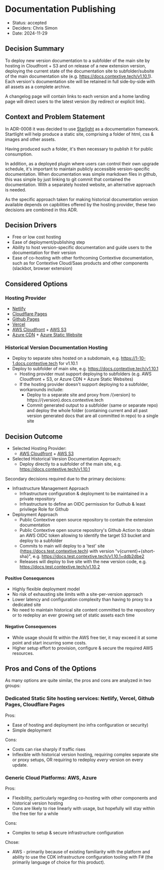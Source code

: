 # Documentation Publishing

* Status: accepted
* Deciders: Chris Simon
* Date: 2024-11-29

## Decision Summary

To deploy new version documentation to a subfolder of the main site by hosting in Cloudfront + S3 and on release of a new extension version, deploying the current state of the documentation site to subfolder/subsite of the main documentation site (e.g. https://docs.contextive.tech/v1.10.1).  Each version's documentation site will be retained in full side-by-side with all assets as a complete archive.

A changelog page will contain links to each version and a home landing page will direct users to the latest version (by redirect or explicit link).

## Context and Problem Statement

In ADR-0008 it was decided to use [Starlight](https://starlight.astro.build/) as a documentation framework.  Startlight will help produce a static site, comprising a folder of html, css & images and other assets.

Having produced such a folder, it's then necessary to publish it for public consumption.

In addition, as a deployed plugin where users can control their own upgrade schedule, it's important to maintain publicly accessible version-specific documentation.  When documentation was simple markdown files in github, this was simple by just linking to git commit that contained the documentation.  With a separately hosted website, an alternative approach is needed.

As the specific approach taken for making historical documentation version available depends on capbilities offered by the hosting provider, these two decisions are combined in this ADR.

## Decision Drivers

* Free or low cost hosting
* Ease of deployment/publishing step
* Ability to host version-specific documentation and guide users to the documentation for their version
* Ease of co-hosting with other forthcoming Contextive documentation, such as for Contextive Cloud/Saas products and other components (slackbot, browser extension)

## Considered Options

### Hosting Provider

* [Netlify](https://www.netlify.com/)
* [Cloudflare Pages](https://pages.cloudflare.com/)
* [Github Pages](https://pages.github.com/)
* [Vercel](https://vercel.com/)
* [AWS Cloudfront](https://aws.amazon.com/cloudfront/) + [AWS S3](https://aws.amazon.com/s3/)
* [Azure CDN](https://azure.microsoft.com/en-us/products/cdn) + [Azure Static Website](https://learn.microsoft.com/en-us/azure/storage/blobs/storage-blob-static-website)

### Historical Version Documentation Hosting

* Deploy to separate sites hosted on a subdomain, e.g. https://1-10-1.docs.contextive.tech for v1.10.1
* Deploy to subfolder of main site, e.g. https://docs.contextive.tech/v1.10.1
  * Hosting provider must support deploying to subfolders (e.g. AWS Cloudfront + S3, or Azure CDN + Azure Static Websites)
  * If the hosting provider doesn't support deploying to a subfolder, workarounds include:
    * Deploy to a separate site and proxy from /{version} to https://{version}.docs.contextive.tech
    * Commit generated output to a subfolder (same or separate repo) and deploy the whole folder (containing current and all past version generated docs that are all committed in repo) to a single site

## Decision Outcome

* Selected Hosting Provider:
  * [AWS Cloudfront](https://aws.amazon.com/cloudfront/) + [AWS S3](https://aws.amazon.com/s3/)  
* Selected Historical Version Documentation Approach:
  * Deploy directly to a subfolder of the main site, e.g. https://docs.contextive.tech/v1.10.1

Secondary decisions required due to the primary decisions:

* Infrastructure Management Approach
  * Infrastructure configuration & deployment to be maintained in a private repository
  * Infrastructure to define an OIDC permission for Guthub & least privilege Role for Github
* Deployment Approach
  * Public Contextive open source repository to contain the extension documentation
  * Public Contextive open source repository's Github Action to obtain an AWS OIDC token allowing to identify the target S3 bucket and deploy to a subfolder
  * Commits to main will deploy to a 'test' site (https://docs.test.contextive.tech) with version "v{current}+{short-sha}", e.g. https://docs.test.contextive.tech/v1.10.1+ddb2dbe2
  * Releases will deploy to live site with the new version code, e.g. https://docs.test.contextive.tech/v1.10.2

#### Positive Consequences

* Highly flexible deployment model
* No risk of exhausting site limits with a site-per-version approach
* Lower latency and configuration complexity than having to proxy to a dedicated site
* No need to maintain historical site content committed to the repository or to redeploy an ever growing set of static assets each time

#### Negative Consequences

* While usage should fit within the AWS free tier, it may exceed it at some point and start incurring some costs.
* Higher setup effort to provision, configure & secure the required AWS resources.

## Pros and Cons of the Options

As many options are quite similar, the pros and cons are analyzed in two groups:

### Dedicated Static Site hosting services: Netlify, Vercel, Github Pages, Cloudflare Pages

Pros:
* Ease of hosting and deployment (no infra configuration or security)
* Simple deployment

Cons:
* Costs can rise sharply if traffic rises
* Inflexible with historical version hosting, requiring complex separate site or proxy setups, OR requiring to redeploy _every_ version on every update.


### Generic Cloud Platforms: AWS, Azure

Pros:
* Flexibility, particularly regarding co-hosting with other components and historical version hosting
* Cons are likely to rise linearly with usage, but hopefully will stay within the free tier for a while

Cons:
* Complex to setup & secure infrastructure configuration

Chose:
* AWS - primarily because of existing familiarity with the platform and ability to use the CDK infrastructure configuration tooling with F# (the primarily language of choice for this product).